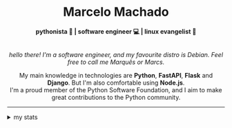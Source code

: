 <h1 align="center"> Marcelo Machado </h1>
    
<div align="center">
<b>pythonista 🐍 | software engineer 💻 | linux evangelist 🐧</b>
<br>
<br>

<i>hello there! I'm a software engineer, and my favourite distro is Debian. Feel free to call me Marquês or Marcs.</i>

<p>

My main knowledge in technologies are **Python**, **FastAPI**, **Flask** and **Django**. But I'm also comfortable using **Node.js**. <br/>
I'm a proud member of the Python Software Foundation, and I aim to make great contributions to the Python community.
</p>

</div>

---

<details closed>    
<summary>my stats</summary>

<!--START_SECTION:waka-->
**I'm a Night 🦉** 

```text
🌞 Morning    20 commits     ██░░░░░░░░░░░░░░░░░░░░░░░   8.26% 
🌆 Daytime    94 commits     █████████░░░░░░░░░░░░░░░░   38.84% 
🌃 Evening    112 commits    ███████████░░░░░░░░░░░░░░   46.28% 
🌙 Night      16 commits     █░░░░░░░░░░░░░░░░░░░░░░░░   6.61%

```


📊 **This Week I Spent My Time On** 

```text
⌚︎ Time Zone: America/Sao_Paulo

💬 Programming Languages: 
Python                   16 hrs 13 mins      ██████████████████░░░░░░░   74.27% 
Emacs Lisp               1 hr 36 mins        █░░░░░░░░░░░░░░░░░░░░░░░░   7.39% 
Bash                     55 mins             █░░░░░░░░░░░░░░░░░░░░░░░░   4.23% 
Docker                   55 mins             █░░░░░░░░░░░░░░░░░░░░░░░░   4.2% 
YAML                     36 mins             ░░░░░░░░░░░░░░░░░░░░░░░░░   2.78%

🔥 Editors: 
VS Code                  21 hrs 7 mins       ████████████████████████░   96.73% 
Emacs                    42 mins             ░░░░░░░░░░░░░░░░░░░░░░░░░   3.27%

💻 Operating System: 
Windows                  16 hrs 5 mins       ██████████████████░░░░░░░   73.66% 
Linux                    5 hrs 45 mins       ██████░░░░░░░░░░░░░░░░░░░   26.34%

```


 Last Updated on 06/04/2024
<!--END_SECTION:waka-->

<!-- <div>
        <a target="_blank" rel="noopener noreferrer" href="https://github.com/mmaachado?tab=repositories"><img src="https://github-readme-stats.vercel.app/api/top-langs/?username=mmaachado&hide=html,css,swift,ruby&langs_count=6&hide_border=true&layout=compact&show_icons=true&line_height=10&theme=transparent&title_color=4a86d1&custom_title=favourite%20languages"
       alt="most used languages" align="right"></a>
     <a target="_blank" rel="noopener noreferrer" href="https://wakatime.com/@mmachado"><img width="400rem" src="https://github-readme-stats.vercel.app/api/wakatime?username=mmachado&theme=transparent&hide_border=true&hide=markdown,html,css,text,other,yaml,json,prolog,dart,docker,xml,gitconfig,TSQL&hide_title=true&line_height=50&langs_count=4&layout=default" alt="wakatime stats" align="left" /></a> 
        

</div>

 <img src="https://raw.githubusercontent.com/MicaelliMedeiros/micaellimedeiros/master/image/computer-illustration.png" min-width="400px" max-width="400px" width="400px" align="right" alt="computer-illustration.png"> -->
<!-- [![Buy me a coffee](https://img.shields.io/badge/Buy%20Me%20a%20Coffee-ffdd00?style=for-the-badge&logo=buy-me-a-coffee&logoColor=black)](https://www.buymeacoffee.com/anticodingclub) -->

</details>
